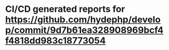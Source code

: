 # CI/CD generated reports for https://github.com/hydephp/develop/commit/9d7b61ea328908969bcf4f4818dd983c18773054
